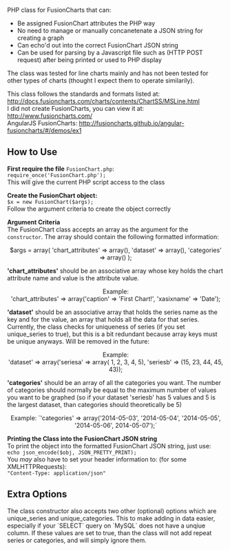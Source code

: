 PHP class for FusionCharts that can:
<ul>
  <li> Be assigned FusionChart attributes the PHP way</li>
  <li> No need to manage or manually concanetenate a JSON string for creating a graph</li>
  <li> Can echo'd out into the correct FusionChart JSON string</li>
  <li> Can be used for parsing by a Javascript file such as (HTTP POST request) after being printed or used to PHP display</li>
</ul>

The class was tested for line charts mainly and has not been tested for other types of charts (thought I expect them to operate similarily).

This class follows the standards and formats listed at: http://docs.fusioncharts.com/charts/contents/ChartSS/MSLine.html<br/>
I did not create FusionCharts, you can view it at: http://www.fusioncharts.com/
<br/>
AngularJS FusionCharts: http://fusioncharts.github.io/angular-fusioncharts/#/demos/ex1

<h2>How to Use</h2>

<strong>First require the file</strong> `FusionChart.php`: <br/>
`require_once('FusionChart.php');`<br/>
This will give the current PHP script access to the class

<strong>Create the FusionChart object:</strong>
<br/>
`$x = new FusionChart($args);`
<br/>Follow the argument criteria to create the object correctly

<strong>Argument Criteria</strong>
<br/>
The FusionChart class accepts an array as the argument for the `constructor`. The array should contain the following formatted information:
<p align="center">
$args = array(
  'chart_attributes' => array(),
  'dataset' => array(),
  'categories' => array()
);
</p>
<strong>'chart_attributes'</strong> should be an associative array whose key holds the chart attribute name and value is the attribute value. 
<p align="center">
Example: <br/>
  'chart_attributes' => array('caption' => 'First Chart!', 'xasixname' => 'Date');
  </p>

<strong>'dataset'</strong> should be an associative array that holds the series name as the key and for the value, an array that holds all the data for that series. Currently, the class checks for uniqueness of series (if you set unique_series to true), but this is a bit redundant because array keys must be unique anyways. Will be removed in the future:<p align="center">
Example:<br/>
   'dataset' => array('seriesa' => array( 1, 2, 3, 4, 5), 'seriesb' => (15, 23, 44, 45, 43));</p>

<strong>'categories'</strong> should be an array of all the categories you want. The number of categories should normally be equal to the maximum number of values you want to be graphed (so if your dataset 'seriesb' has 5 values and 5 is the largest dataset, than categories should theoretically be 5)
<p align="center">
Example:
  `'categories' => array('2014-05-03', '2014-05-04', '2014-05-05', '2014-05-06', 2014-05-07');`
  </p>
  
<strong>Printing the Class into the FusionChart JSON string</strong>
<br/>
To print the object into the formatted FusionChart JSON string, just use: <br/>
  `echo json_encode($obj, JSON_PRETTY_PRINT);`
<br/>
You *may* also have to set your header information to: (for some XMLHTTPRequests):<br/>
`"Content-Type: application/json"`

<h2>Extra Options</h2>
The class constructor also accepts two other (optional) options which are unique_series and unique_categories. This to make adding in data easier, especially if your `SELECT` query on `MySQL` does not have a unqiue column. If these values are set to true, than the class will not add repeat series or categories, and will simply ignore them. 




